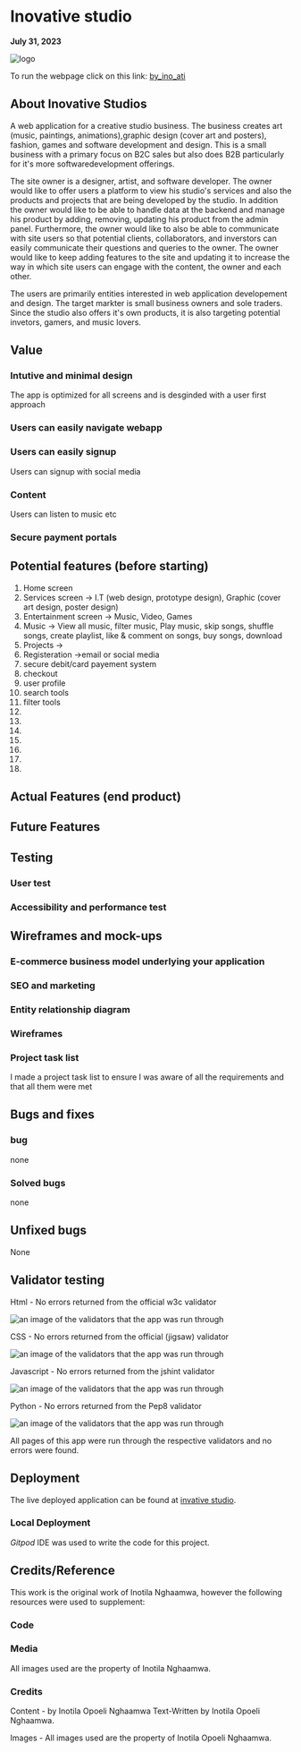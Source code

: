 # Inovative studio

**July 31, 2023**

![logo]()

To run the webpage click on this link: [by_ino_ati](https://byinoati.herokuapp.com/)

## About Inovative Studios

A web application for a creative studio business. The business creates art (music, paintings, animations),graphic design (cover art and posters), fashion, games and software development and design. This is a small business with a primary focus on B2C sales but also does B2B particularly for it's more softwaredevelopment offerings.

The site owner is a designer, artist, and software developer. The owner would like to offer users a platform to view his studio's services and also the products and projects that are being developed by the studio. In addition the owner would like to be able to handle data at the backend and manage his product by adding, removing, updating his product from the admin panel. Furthermore, the owner would like to also be able to communicate with site users so that potential clients, collaborators, and inverstors can easily communicate their questions and queries to the owner. The owner would like to keep adding features to the site and updating it to increase the way in which site users can engage with the content, the owner and each other. 

The users are primarily entities interested in web application developement and design. The target markter is small business owners and sole traders. Since the studio also offers it's own products, it is also targeting potential invetors, gamers, and music lovers.

## Value
### Intutive and minimal design
The app is optimized for all screens and is desginded with a user first approach
### Users can easily navigate webapp

### Users can easily signup
Users can signup with social media

### Content
Users can listen to music etc

### Secure payment portals


## Potential features (before starting)

1. Home screen
2. Services screen -> I.T (web design, prototype design), Graphic (cover art design, poster design)
3. Entertainment screen -> Music, Video, Games
4. Music -> View all music, filter music, Play music, skip songs, shuffle songs, create playlist, 
   like & comment on songs, buy songs, download
5. Projects -> 
6. Registeration ->email or social media
7. secure debit/card payement system
8. checkout
9. user profile
10. search tools
11. filter tools
12. 
13. 
14. 
15. 
16. 
17. 
18. 

## Actual Features (end product)

## Future Features

## Testing
 
### User test

### Accessibility and performance test

## Wireframes and mock-ups

### E-commerce business model underlying your application

### SEO and marketing

### Entity relationship diagram

### Wireframes

### Project task list 
I made a project task list to ensure I was aware of all the requirements and that all them were met 
## Bugs and fixes

### bug 
none

### Solved bugs

none

## Unfixed bugs

None

## Validator testing

Html - No errors returned from the official w3c validator

![an image of the validators that the app was run through]()

CSS - No errors returned from the official (jigsaw) validator

![an image of the validators that the app was run through]()

Javascript - No errors returned from the jshint validator

![an image of the validators that the app was run through]()

Python - No errors returned from the Pep8 validator

![an image of the validators that the app was run through]()

All pages of this app were run through  the respective validators and no errors were found.

## Deployment

The live deployed application can be found at [invative studio](https://inotila.github.io/inovative-studios/).

### Local Deployment

*Gitpod* IDE was used to write the code for this project.

## Credits/Reference 
This work is the original work of Inotila Nghaamwa, however the following resources were used to supplement:

### Code

### Media
All images used are the property of Inotila Nghaamwa.

### Credits 

Content - by Inotila Opoeli Nghaamwa
Text-Written by Inotila Opoeli Nghaamwa.

Images - All images used are the property of Inotila Opoeli Nghaamwa.
